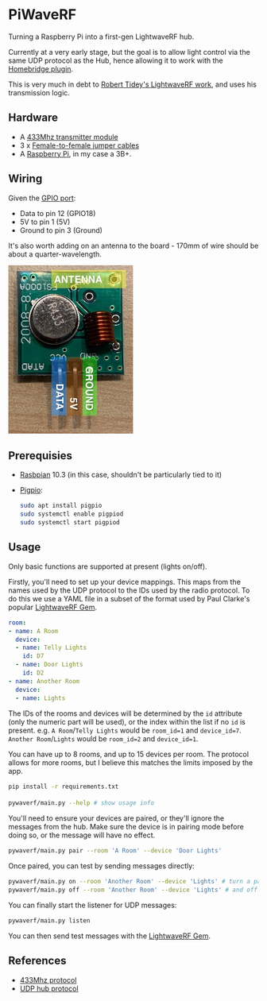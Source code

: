 # PiWaveRF

Turning a Raspberry Pi into a first-gen LightwaveRF hub.

Currently at a very early stage, but the goal is to allow light control via the same UDP protocol as the Hub, hence allowing it to work with the [Homebridge plugin](https://github.com/rooi/homebridge-lightwaverf).

This is very much in debt to [Robert Tidey's LightwaveRF work](https://github.com/roberttidey/LightwaveRF), and uses his transmission logic.

## Hardware

* A [433Mhz transmitter module](https://www.amazon.co.uk/gp/product/B07B9KV8D9/)
* 3 x [Female-to-female jumper cables](https://www.amazon.co.uk/gp/product/B01EV70C78/)
* A [Raspberry Pi](https://www.raspberrypi.org/products/), in my case a 3B+.

## Wiring

Given the [GPIO port](https://www.raspberrypi.org/documentation/usage/gpio/):

* Data to pin 12 (GPIO18)
* 5V to pin 1 (5V)
* Ground to pin 3 (Ground)

It's also worth adding on an antenna to the board - 170mm of wire should be about a quarter-wavelength.

![Transmitter with pins highlighted](docs/transmitter.jpg)

## Prerequisies

* [Rasbpian](https://www.raspberrypi.org/downloads/) 10.3 (in this case, shouldn't be particularly tied to it)
* [Pigpio](http://abyz.me.uk/rpi/pigpio/):

   ```bash
   sudo apt install pigpio
   sudo systemctl enable pigpiod
   sudo systemctl start pigpiod
   ```

## Usage

Only basic functions are supported at present (lights on/off).

Firstly, you'll need to set up your device mappings. This maps from the names used by the UDP protocol to the IDs used by the radio protocol. To do this we use a YAML file in a subset of the format used by Paul Clarke's popular [LightwaveRF Gem](https://github.com/pauly/lightwaverf).

```yaml
room:
- name: A Room
  device:
  - name: Telly Lights
    id: D7
  - name: Door Lights
    id: D2
- name: Another Room
  device:
  - name: Lights
```

The IDs of the rooms and devices will be determined by the `id` attribute (only the numeric part will be used), or the index within the list if no `id` is present. e.g. `A Room`/`Telly Lights` would be `room_id=1` and `device_id=7`. `Another Room`/`Lights` would be `room_id=2` and `device_id=1`.

You can have up to 8 rooms, and up to 15 devices per room. The protocol allows for more rooms, but I believe this matches the limits imposed by the app.

```bash
pip install -r requirements.txt

pywaverf/main.py --help # show usage info
```

You'll need to ensure your devices are paired, or they'll ignore the messages from the hub. Make sure the device is in pairing mode before doing so, or the message will have no effect.

```bash
pywaverf/main.py pair --room 'A Room' --device 'Door Lights'
```

Once paired, you can test by sending messages directly:

```bash
pywaverf/main.py on --room 'Another Room' --device 'Lights' # turn a paired unit on
pywaverf/main.py off --room 'Another Room' --device 'Lights' # and off again
```

You can finally start the listener for UDP messages:

```bash
pywaverf/main.py listen
```

You can then send test messages with the [LightwaveRF Gem](https://github.com/pauly/lightwaverf).

## References

* [433Mhz protocol](https://github.com/roberttidey/LightwaveRF/blob/master/LightwaveRF433.pdf)
* [UDP hub protocol](https://github.com/openremote/Documentation/wiki/LightwaveRF)
